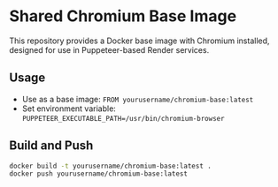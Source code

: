 # Shared Chromium Base Image

This repository provides a Docker base image with Chromium installed, designed for use in Puppeteer-based Render services.

## Usage
- Use as a base image: `FROM yourusername/chromium-base:latest`
- Set environment variable: `PUPPETEER_EXECUTABLE_PATH=/usr/bin/chromium-browser`

## Build and Push
```bash
docker build -t yourusername/chromium-base:latest .
docker push yourusername/chromium-base:latest
